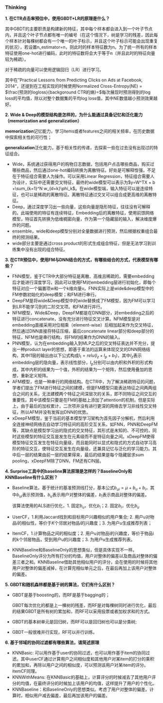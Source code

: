 ### Thinking

**1. 在CTR点击率预估中，使用GBDT+LR的原理是什么？**

其中GBDT的主要职责是构建新的特征，其中每个样本都会进入到一个叶子节点内，并且这个叶子节点都有唯一的编号（在这个情况下，树是学习的残差，因此每个样本针对每棵树都会有一个唯一的叶子标示，并且这个叶子标示可能会出现重复的状况），若设置n_estimator=n，则此时的样本特征数为n。为了统一所有的样本特征使用one-hot进行编码，此时的特征数将会大于等于n（并且此时的特征向量较为稀疏）。

对于稀疏的向量可以使用逻辑回归（LR）进行学习。

其中在”Practical Lessons from Predicting Clicks on Ads at Facebook, 2014“，还提到在工程实现的时候使用Normalized Cross-Entropy(NE) = $\frac{预测的logloss}{backgoround CTR的熵}=$每次展现时预测得到的log loss的平均值，除以对整个数据集的平均log loss值，其中NE数值越小预测效果越好。

**2. Wide & Deep的模型结构是怎样的，为什么能通过具备记忆和泛化能力（memorization and generalization）**

**memorization**记忆能力，学习items或者features之间的相关频率，在历史数据中探索相关性的可行性；

**generalization**泛化能力，基于相关性的传递，去探索一些在过去没有出现过的特征组合。

- Wide，系统通过获得用户的购物日志数据，包括用户点击哪些商品，购买过哪些商品，然后通过one-hot编码转换为离散特征。好处是可解释性强，不足在于特征组合需要人为操作。可以采用Linear Regression，特征组合需要人为设计，实际中还需要交叉特征，最终的wide模型可以表示为$y=W^TX + b +\sum_{k=1}^N w_{d+k}\phi_k$。在wide模型端，输入特征可以是连续特征，也可以是稀疏的离散特征。离散特征通过交叉可以组合成更高维的离散特征。
- Deep，通过深度学习出一些向量，这些向量是隐形特征，往往没有可解释的。此端使用的特征有连续特征，Embedding后的离散特征，使用前馈网络模型，特征首先转换为低维稠密向量，作为第一个隐藏层的输入，解决维度爆炸的问题。
- ensemble，wide和deep模型分别对全量数据进行预测，然后根据权重组合最终的预测结果。
- wide部分主要是通过cross product的形式生成组合特征，但是无法学习到训练集中没有出现的组合特征。

**3. 在CTR预估中，使用FM与DNN结合的方式，有哪些结合的方式，代表模型有哪些？**

- FNN模型，鉴于CTR中大部分特征是离散、高维且稀疏的，需要embedding后才能进行深度学习，因此可以使用FM对embedding层进行初始化，即每个特征对应一个偏置项w和一个k维向量v。FNN实际上是wide&deep模型中的FM参数初始化的deep模型；和FM进行串行。
- DeepFM是将wide&Deep模型中的wide替换成了FM模型，因为FM可以学习到LR不能学习到的二阶交叉项。和FM进行并行。
- NFM模型，Wide&Deep，DeepFM都是在DNN部分，对embedding之后的特征进行concatenate，没有充分进行特征交叉计算。NFM模型是对embedding直接采用对位相乘（element-wise）后相加起来作为交叉特征，然后通过DNN直接将特征压缩，最后concatenate linear部分和deep部分的特征，NFM也是串行结构，将FM的结果作为DNN的输入。
- PNN模型，认为在embedding输入到MLP之后的交叉特征表达并不充分，提出一种product layer的思想，即基于乘法的运算来体现交叉的DNN网络结构，其中l1层的输出由以下公式构成$l_1 = relu(l_z + l_p + b_1)$，其中$l_z$表示embedding层的隐向量，表示线性部分，$l_p$分别可以由内积和外积的形式构成，其中内积的结果为一个值，外积的结果为一个矩阵，然后使用叠加的思想，重新定义矩阵。
- AFM模型，也是一种串行的网络结构。在CTR中，为了解决稀疏特征的问题，学者们提出了FM进行特征之间的建模，但是FM模型只能表达特征之间两两组合之间的关系，无法建模两个特征之间深层次的关系，即不同特征之间交互的重要性。其中该模型只要是在FM的基础上添加了attention的机制，但是实际上，由于最后的加权累计，二次项并没有进行更深的网络去学习非线性交叉特征，所以AFM并没有发挥出DNN的优势。
- xDeepFM模型，鉴于当前的基本模型学习架构为首先因子分解机，然后利用全连接神经网络去自动学习特征间的高阶交互关系，如FNN，PNN和DeepFM等，其缺点是模型学习出的隐式的交叉特征，其形式是未知的、不可控的，同时这些模型的特征交互是发生在元素级而不是特征向量之间。xDeepFM使得模型特征交互发生在特征向量级，而且能同时以显式和隐式的方式自动学习高阶的特征交互，使特征交互发生在向量级，还兼具记忆与泛化的学习能力。其中后一层的结果由前一层的结果得来，最后的结果是每个隐藏层求sum pooling，xDeepFM除了DNN，FM还有CIN层。

**4. Surprise工具中的baseline算法原理是怎样的？BaselineOnly和KNNBaseline有什么区别？**

- Baseline算法，基于统计的基准预测线打分，基本公式$b_{ui}=\mu+b_u+b_i$，其中$b_{ui}$表示预测值，$b_u$表示用户对整体的偏差，$b_i$表示商品对整体的偏差。

  该算法使用的ALS进行优化，1. 固定$b_u$，优化$b_i$；2. 固定$b_i$，优化$b_u$

- UserCF，1.利用Jaccard找到和目标用户兴趣相似的用户集合; 2. 用户$u$对物品$i$的相似性，等价于$K$个邻居对物品$i$的兴趣度；3. 为用户$u$生成推荐列表；

- ItemCF，1.计算物品之间的相似度；2. 用户u对物品i的兴趣度，等价于物品i的k个邻居物品，受到用户u的兴趣度；3. 为用户u生成推荐列表。

- KNNBaseline和BaselineOnly的思想类似，但是具体实现不一样。BaselineOnly评分为所有打分的均值，用户对整体的偏差以及商品对整体的偏差三者之和。KNNBaseline借助其他相似用户的评分，会在使用的时候将其他用户对整体的偏差减掉，在计算完相似单元之后，在最后再加上该用户对整体的偏差。

**5. GBDT和随机森林都是基于树的算法，它们有什么区别？**

- GBDT是基于boosting的，而RF是基于bagging的；

  GBDT每次优化的都是上一棵树的残差，而RF是对每棵树同时进行优化，最后的结果GBDT是所有树的累加和，而RF可以采用投票或者加权求和的方式。

- GBDT的基本树单元是回归树，而RF可以是回归树也可以是分类树;

- GBDT一般很难并行实现，RF可以并行训练。

**6. 基于邻域的协同过滤都有哪些算法，请简述原理**

- KNNBasic: 可以用作基于user的协同过滤，也可以用作基于item的协同过滤。其中userCF通过计算用户之间相似度和其他用户对某item的打分的乘积的累加和，再除以用户之间的相似度，可以预测该用户对某item的评分。itemCF同理。
- KNNWithMeans: 在KNNBasic的基础上，计算评分的时候减去了其他用户评分的均值，在最终评分的时候加上该用户的均值，这样提升了用户的个性化。
- KNNBaseline：和BaselineOnly的思想类似。考虑了用户对整体的偏差。计算时，相似用户减去偏差，最后再加该用户的偏差。

